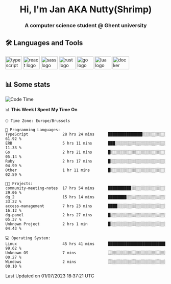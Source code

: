 <h1 align="center">Hi, I'm Jan AKA Nutty(Shrimp)</h1>
<h3 align="center">A computer science student @ Ghent university</h3>

<h2 align="left">🛠️ Languages and Tools</h2>

###

<div align="left">
  <img src="https://cdn.jsdelivr.net/gh/devicons/devicon/icons/typescript/typescript-original.svg" height="40" width="52" alt="typescript logo"  />
  <img src="https://cdn.jsdelivr.net/gh/devicons/devicon/icons/react/react-original.svg" height="40" width="52" alt="react logo"  />
  <img src="https://cdn.jsdelivr.net/gh/devicons/devicon/icons/sass/sass-original.svg" height="40" width="52" alt="sass logo"  />
  <img src="https://cdn.jsdelivr.net/gh/devicons/devicon/icons/rust/rust-plain.svg" height="40" width="52" alt="rust logo"  />
  <img src="https://cdn.jsdelivr.net/gh/devicons/devicon/icons/go/go-original.svg" height="40" width="52" alt="go logo"  />
  <img src="https://cdn.jsdelivr.net/gh/devicons/devicon/icons/lua/lua-original.svg" height="40" width="52" alt="lua logo"  />
  <img src="https://cdn.jsdelivr.net/gh/devicons/devicon/icons/docker/docker-original.svg" height="40" width="52" alt="docker logo"  />
</div>

<h2>📊 Some stats</h2>

<!--START_SECTION:waka-->
![Code Time](http://img.shields.io/badge/Code%20Time-3%2C418%20hrs%2018%20mins-blue)

📊 **This Week I Spent My Time On** 

```text
🕑︎ Time Zone: Europe/Brussels

💬 Programming Languages: 
TypeScript               28 hrs 24 mins      ███████████████░░░░░░░░░░   61.92 % 
ERB                      5 hrs 11 mins       ███░░░░░░░░░░░░░░░░░░░░░░   11.33 % 
Go                       2 hrs 21 mins       █░░░░░░░░░░░░░░░░░░░░░░░░   05.14 % 
Ruby                     2 hrs 17 mins       █░░░░░░░░░░░░░░░░░░░░░░░░   04.99 % 
Other                    1 hr 11 mins        █░░░░░░░░░░░░░░░░░░░░░░░░   02.59 % 

🐱‍💻 Projects: 
community-meeting-notes  17 hrs 54 mins      ██████████░░░░░░░░░░░░░░░   39.06 % 
dg_2                     15 hrs 14 mins      ████████░░░░░░░░░░░░░░░░░   33.22 % 
access-management        7 hrs 23 mins       ████░░░░░░░░░░░░░░░░░░░░░   16.12 % 
dg-panel                 2 hrs 27 mins       █░░░░░░░░░░░░░░░░░░░░░░░░   05.37 % 
Unknown Project          2 hrs 1 min         █░░░░░░░░░░░░░░░░░░░░░░░░   04.43 % 

💻 Operating System: 
Linux                    45 hrs 41 mins      █████████████████████████   99.62 % 
Unknown OS               7 mins              ░░░░░░░░░░░░░░░░░░░░░░░░░   00.27 % 
Windows                  2 mins              ░░░░░░░░░░░░░░░░░░░░░░░░░   00.10 % 
```


 Last Updated on 01/07/2023 18:37:21 UTC
<!--END_SECTION:waka-->
